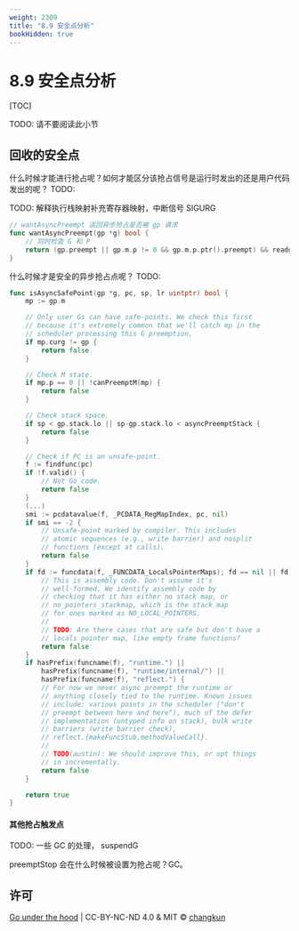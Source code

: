 ```yaml
---
weight: 2309
title: "8.9 安全点分析"
bookHidden: true
---
```


# 8.9 安全点分析

[TOC]

TODO: 请不要阅读此小节

<!-- + enlistWorker
+ gcStart: gcbgmarkworker
+ gcStart: marktermination -->

## 回收的安全点

什么时候才能进行抢占呢？如何才能区分该抢占信号是运行时发出的还是用户代码发出的呢？
TODO:


TODO: 解释执行栈映射补充寄存器映射，中断信号 SIGURG

```go
// wantAsyncPreempt 返回异步抢占是否被 gp 请求
func wantAsyncPreempt(gp *g) bool {
	// 同时检查 G 和 P
	return (gp.preempt || gp.m.p != 0 && gp.m.p.ptr().preempt) && readgstatus(gp)&^_Gscan == _Grunning
}
```

什么时候才是安全的异步抢占点呢？
TODO:

```go
func isAsyncSafePoint(gp *g, pc, sp, lr uintptr) bool {
	mp := gp.m

	// Only user Gs can have safe-points. We check this first
	// because it's extremely common that we'll catch mp in the
	// scheduler processing this G preemption.
	if mp.curg != gp {
		return false
	}

	// Check M state.
	if mp.p == 0 || !canPreemptM(mp) {
		return false
	}

	// Check stack space.
	if sp < gp.stack.lo || sp-gp.stack.lo < asyncPreemptStack {
		return false
	}

	// Check if PC is an unsafe-point.
	f := findfunc(pc)
	if !f.valid() {
		// Not Go code.
		return false
	}
	(...)
	smi := pcdatavalue(f, _PCDATA_RegMapIndex, pc, nil)
	if smi == -2 {
		// Unsafe-point marked by compiler. This includes
		// atomic sequences (e.g., write barrier) and nosplit
		// functions (except at calls).
		return false
	}
	if fd := funcdata(f, _FUNCDATA_LocalsPointerMaps); fd == nil || fd == unsafe.Pointer(&no_pointers_stackmap) {
		// This is assembly code. Don't assume it's
		// well-formed. We identify assembly code by
		// checking that it has either no stack map, or
		// no_pointers_stackmap, which is the stack map
		// for ones marked as NO_LOCAL_POINTERS.
		//
		// TODO: Are there cases that are safe but don't have a
		// locals pointer map, like empty frame functions?
		return false
	}
	if hasPrefix(funcname(f), "runtime.") ||
		hasPrefix(funcname(f), "runtime/internal/") ||
		hasPrefix(funcname(f), "reflect.") {
		// For now we never async preempt the runtime or
		// anything closely tied to the runtime. Known issues
		// include: various points in the scheduler ("don't
		// preempt between here and here"), much of the defer
		// implementation (untyped info on stack), bulk write
		// barriers (write barrier check),
		// reflect.{makeFuncStub,methodValueCall}.
		//
		// TODO(austin): We should improve this, or opt things
		// in incrementally.
		return false
	}

	return true
}
```

#### 其他抢占触发点

TODO: 一些 GC 的处理， suspendG

preemptStop 会在什么时候被设置为抢占呢？GC。

## 许可

[Go under the hood](https://github.com/changkun/go-under-the-hood) | CC-BY-NC-ND 4.0 & MIT &copy; [changkun](https://changkun.de)
